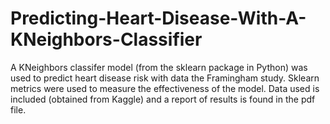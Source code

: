 # Predicting-Heart-Disease-With-A-KNeighbors-Classifier
A KNeighbors classifer model (from the sklearn package in Python) was used to predict heart disease risk with data the Framingham study. Sklearn metrics were used to measure the effectiveness of the model.
Data used is included (obtained from Kaggle) and a report of results is found in the pdf file.

